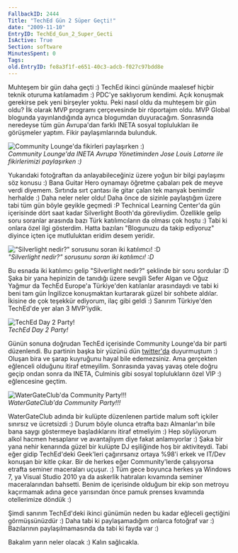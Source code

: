 ```yaml
---
FallbackID: 2444
Title: "TechEd Gün 2 Süper Geçti!"
date: "2009-11-10"
EntryID: TechEd_Gun_2_Super_Gecti
IsActive: True
Section: software
MinutesSpent: 0
Tags: 
old.EntryID: fe8a3f1f-e651-40c3-adcb-f027c97bdd8e
---
```

Muhteşem bir gün daha geçti :) TechEd ikinci gününde maalesef hiçbir
teknik oturuma katılamadım :) PDC'ye saklıyorum kendimi. Açık konuşmak
gerekirse pek yeni birşeyler yoktu. Peki nasıl oldu da muhteşem bir gün
oldu? İlk olarak MVP programı çerçevesinde bir röportajım oldu. MVP
Global blogunda yayınlandığında ayrıca blogumdan duyuracağım. Sonrasında
neredeyse tüm gün Avrupa'dan farklı INETA sosyal toplulukları ile
görüşmeler yaptım. Fikir paylaşımlarında bulunduk.

![Community Lounge'da fikirleri paylaşırken
:)](media/TechEd_Gun_2_Super_Gecti/10112009_1.jpg)\
*Community Lounge'da INETA Avrupa Yönetiminden Jose Louis Latorre ile
fikirlerimizi paylaşırken :)*

Yukarıdaki fotoğraftan da anlayabileceğiniz üzere yoğun bir bilgi
paylaşımı söz konusu :) Bana Guitar Hero oynamayı öğretme çabaları pek
de meyve verdi diyemem. Sırtında sırt çantası ile gitar çalan tek manyak
benimdir herhalde :) Daha neler neler oldu! Daha önce de sizinle
paylaştığım üzere tabi tüm gün böyle geyikle geçmedi :P Technical
Learning Center'da gün içerisinde dört saat kadar Silverlight Booth'da
görevliydim. Özellikle gelip soru soranlar arasında bazı Türk
katılımcıların da olması çok hoştu :) Tabi ki onlara özel ilgi
gösterdim. Hatta bazıları "Blogunuzu da takip ediyoruz" diyince içten
içe mutluluktan eridim desem yeridir.

!["Silverlight nedir?" sorusunu soran iki katılımcı!
:D](media/TechEd_Gun_2_Super_Gecti/10112009_2.jpg)\
*"Silverlight nedir?" sorusunu soran iki katılımcı! :D*

Bu esnada iki katılımcı gelip "Silverlight nedir?" şeklinde bir soru
sordular :D Şaka bir yana hepinizin de tanıdığı üzere sevgili Sefer
Algan ve Oğuz Yağmur da TechEd Europe'a Türkiye'den katılanlar
arasındaydı ve tabi ki beni tam gün İngilizce konuşmaktan kurtararak
güzel bir sohbete aldılar. İkisine de çok teşekkür ediyorum, ilaç gibi
geldi :) Sanırım Türkiye'den TechEd'de yer alan 3 MVP'iydik.

![TechEd Day 2
Party!](media/TechEd_Gun_2_Super_Gecti/10112009_3.jpg)\
*TechEd Day 2 Party!*

Günün sonuna doğrudan TechEd içerisinde Community Lounge'da bir parti
düzenlendi. Bu partinin başka bir yüzünü dün
[twitter'da](http://twitpic.com/p0ior) duyurmuştum :) Oluşan bira ve
şarap kuyruğunu hayal bile edemezsiniz. Ama gerçekten eğlenceli olduğunu
itiraf etmeyilim. Sonrasında yavaş yavaş otele doğru geçip ondan sonra
da INETA, Culminis gibi sosyal toplulukların özel VIP :) eğlencesine
geçtim.

![WaterGateClub'da Community
Party!!!](media/TechEd_Gun_2_Super_Gecti/10112009_4.jpg)\
*WaterGateClub'da Community Party!!!*

WaterGateClub adında bir kulüpte düzenlenen partide malum soft içkiler
sınırsız ve ücretsizdi :) Durum böyle olunca etrafta bazı Almanlar'ın
bile bana saygı göstermeye başladıklarını itiraf etmeliyim :) Hep
söylüyorum alkol hacmen hesaplanır ve avantajlıyım diye fakat
anlamıyorlar :) Şaka bir yana nehir kenarında güzel bir kulüpte DJ
eşiliğinde hoş bir aktiviteydi. Tabi eğer gidip TechEd'deki Geek'leri
çağırırsanız ortaya %98'i erkek ve IT/Dev konuşan bir kitle çıkar. Bir
de herkes eğer Community'lerde çalışıyorsa etrafta seminer maceraları
uçuşur. :) Tüm gece boyunca herkes ya Windows 7, ya Visual Studio 2010
ya da askerlik hatıraları kıvamında seminer maceralarından bahsetti.
Benim de içerisinde olduğum bir ekip son metroyu kaçırmamak adına gece
yarısından önce pamuk prenses kıvamında otellerimize döndük :)

Şimdi sanırım TechEd'deki ikinci günümün neden bu kadar eğleceli
geçtiğini görmüşsünüzdür :) Daha tabi ki paylaşamadığım onlarca fotoğraf
var <span>:) Bazılarının paylaşılmamasında da tabi ki fayda var
:)</span>

Bakalım yarın neler olacak :) Kalın sağlıcakla.


